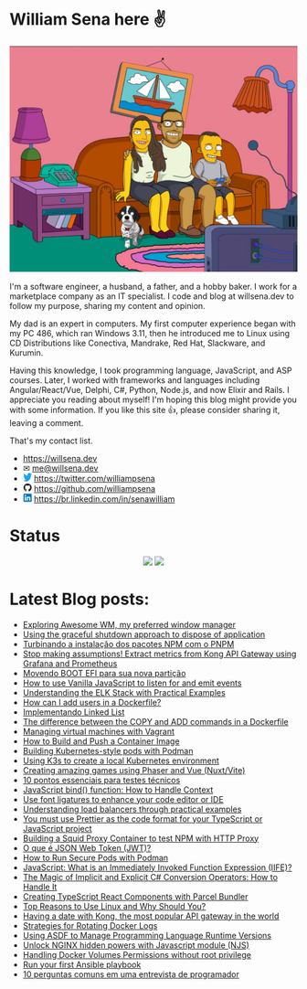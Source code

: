 # William Sena here ✌

![william sena family](/images/willsena-family.jpg)

I'm a software engineer, a husband, a father, and a hobby baker. I work for a marketplace company as an IT specialist. I code and blog at willsena.dev to follow my purpose, sharing my content and opinion.

My dad is an expert in computers. My first computer experience began with my PC 486, which ran Windows 3.11, then he introduced me to Linux using CD Distributions like Conectiva, Mandrake, Red Hat, Slackware, and Kurumin.

Having this knowledge, I took programming language, JavaScript, and ASP courses. Later, I worked with frameworks and languages including Angular/React/Vue, Delphi, C#, Python, Node.js, and now Elixir and Rails.
I appreciate you reading about myself! I'm hoping this blog might provide you with some information. If you like this site 👍, please consider sharing it, leaving a comment.

That's my contact list.

* https://willsena.dev
* ✉ me@willsena.dev
* <img src="./images/twitter.svg" width="15rem" /> https://twitter.com/williampsena
* <img src="./images/github.svg" width="15rem" /> https://github.com/williampsena
* <img src="./images/linkedin.svg" width="15rem" /> https://br.linkedin.com/in/senawilliam

# Status

<p align="center">
  <img src ="https://github-readme-stats.vercel.app/api?username=williampsena&show_icons=true&include_all_commits=true&hide_border=true&hide=issues,contribs">
  <img src ="https://github-readme-stats.vercel.app/api/top-langs/?username=williampsena&layout=compact&hide_border=true&langs_count=10&hide=html,css">
</p>


# Latest Blog posts:

- [Exploring Awesome WM, my preferred window manager](https://willsena.dev/exploring-awesome-wm-my-preferred-window-manager/?r=github)
- [Using the graceful shutdown approach to dispose of application](https://willsena.dev/using-graceful-shutdown-approach-to-dispose-of-applications/)
- [Turbinando a instalação dos pacotes NPM com o PNPM](https://willsena.dev/turbinando-a-instalacao-dos-pacotes-npm-com-pnpm/)
- [Stop making assumptions! Extract metrics from Kong API Gateway using Grafana and Prometheus](https://willsena.dev/stop-making-assumptions-extract-metrics-from-kong-api-gateway-using-grafana-and-prometheus/)
- [Movendo BOOT EFI para sua nova partição](https://willsena.dev/movendo-boot-efi-para-sua-nova-particao/)
- [How to use Vanilla JavaScript to listen for and emit events](https://willsena.dev/how-to-use-vanilla-javascript-to-listen-for-and-emit-events/)
- [Understanding the ELK Stack with Practical Examples](https://willsena.dev/understanding-the-elk-stack-with-practical-examples/)
- [How can I add users in a Dockerfile?](https://willsena.dev/how-can-i-add-users-in-a-dockerfile/)
- [Implementando Linked List](https://willsena.dev/implementando-linkedlist/)
- [The difference between the COPY and ADD commands in a Dockerfile](https://willsena.dev/the-difference-between-the-copy-and-add-commands-in-a-dockerfile/)
- [Managing virtual machines with Vagrant](https://willsena.dev/managing-virtual-machines-with-vagrant/)
- [How to Build and Push a Container Image](https://willsena.dev/how-to-build-and-push-a-container-image/)
- [Building Kubernetes-style pods with Podman](https://willsena.dev/building-kubernetes-style-pods-with-podman/)
- [Using K3s to create a local Kubernetes environment](https://willsena.dev/using-k3s-to-create-a-local-kubernetes-environment/)
- [Creating amazing games using Phaser and Vue (Nuxt/Vite)](https://willsena.dev/creating-amazing-games-using-phaser-and-vue-nuxt-vite)
- [10 pontos essenciais para testes técnicos](https://willsena.dev/10-pontos-essencias-testes-tecnicos/)
- [JavaScript bind() function: How to Handle Context](https://willsena.dev/javascript-bind-function-how-to-handle-context/)
- [Use font ligatures to enhance your code editor or IDE](https://willsena.dev/use-font-ligatures-to-enhance-your-code-editor-or-ide/)
- [Understanding load balancers through practical examples](https://willsena.dev/understanding-load-balancers-through-practical-examples/)
- [You must use Prettier as the code format for your TypeScript or JavaScript project](https://willsena.dev/you-must-use-prettier-as-the-code-format-for-your-typescript-or-javascript-project/)
- [Building a Squid Proxy Container to test NPM with HTTP Proxy](https://willsena.dev/building-a-squid-proxy-container-to-test-npm-with-http-proxy/)
- [O que é JSON Web Token (JWT)?](https://willsena.dev/o-que-sao-json-web-tokens-jwt/)
- [How to Run Secure Pods with Podman](https://willsena.dev/how-to-run-secure-pods-with-podman/)
- [JavaScript: What is an Immediately Invoked Function Expression (IIFE)?](https://willsena.dev/javascript-what-is-an-immediately-invoked-function-expression-iife/)
- [The Magic of Implicit and Explicit C# Conversion Operators: How to Handle It](https://willsena.dev/the-magic-of-implicit-and-explicit-c-conversion-operators-how-to-handle-it/)
- [Creating TypeScript React Components with Parcel Bundler](https://willsena.dev/creating-typescript-react-components-with-parcel-bundler/)
- [Top Reasons to Use Linux and Why Should You?](https://willsena.dev/top-reasons-and-why-should-you-use-linux/)
- [Having a date with Kong, the most popular API gateway in the world](https://willsena.dev/having-a-date-with-kong-the-most-popular-api-gateway-in-the-world/)
- [Strategies for Rotating Docker Logs](https://willsena.dev/strategies-for-rotating-docker-logs/)
- [Using ASDF to Manage Programming Language Runtime Versions](https://willsena.dev/using-asdf-to-manage-programming-language-runtime-versions/)
- [Unlock NGINX hidden powers with Javascript module (NJS)](https://willsena.dev/unlock-nginx-hidden-powers-with-javascript-module-njs/)
- [Handling Docker Volumes Permissions without root privilege](https://willsena.dev/handling-docker-volumes-permissions-without-root-privilege/)
- [Run your first Ansible playbook](https://willsena.dev/run-your-first-ansible-playbook/)
- [10 perguntas comuns em uma entrevista de programador](https://willsena.dev/10-perguntas-comuns-em-uma-entrevista-de-programador/)
